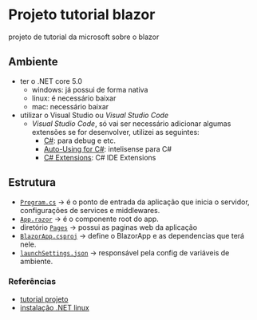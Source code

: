 # Projeto tutorial blazor
projeto de tutorial da microsoft sobre o blazor

## Ambiente
- ter o .NET core 5.0
  - windows: já possui de forma nativa
  - linux: é necessário baixar
  - mac: necessário baixar
- utilizar o Visual Studio ou _Visual Studio Code_
  - _Visual Studio Code_, só vai ser necessário adicionar algumas extensões se for desenvolver, utilizei as seguintes:
    - [C#](https://marketplace.visualstudio.com/items?itemName=ms-dotnettools.csharp): para debug e etc.
    - [Auto-Using for C#](https://marketplace.visualstudio.com/items?itemName=Fudge.auto-using): intelisense para C#
    - [C# Extensions](https://marketplace.visualstudio.com/items?itemName=jchannon.csharpextensions): C# IDE Extensions

## Estrutura
- [`Program.cs`](./Program.cs) -> é o ponto de entrada da aplicação que inicia o servidor, configurações de services e middlewares.
- [`App.razor`](./App.razor) -> é o componente root do app.
- diretório [`Pages`](./Pages) -> possui as paginas web da aplicação
- [`BlazorApp.csproj`](./BlazorApp.csproj) -> define o BlazorApp e as dependencias que terá nele.
- [`launchSettings.json`](./Properties/launchSettings.json) -> responsável pela config de variáveis de ambiente.


### Referências
- [tutorial projeto](https://dotnet.microsoft.com/en-us/learn/aspnet/blazor-tutorial/create)
- [instalação .NET linux](https://docs.microsoft.com/pt-br/dotnet/core/install/linux?WT.mc_id=dotnet-35129-website)